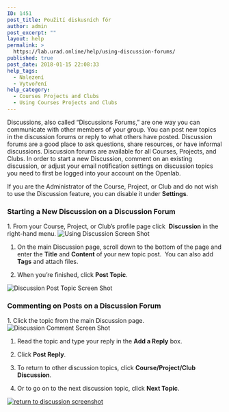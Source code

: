 ```yaml
---
ID: 1451
post_title: Použití diskusních fór
author: admin
post_excerpt: ""
layout: help
permalink: >
  https://lab.urad.online/help/using-discussion-forums/
published: true
post_date: 2018-01-15 22:08:33
help_tags:
  - Nalezení
  - Vytvoření
help_category:
  - Courses Projects and Clubs
  - Using Courses Projects and Clubs
---
```

Discussions, also called “Discussions Forums,” are one way you can communicate with other members of your group. You can post new topics in the discussion forums or reply to what others have posted. Discussion forums are a good place to ask questions, share resources, or have informal discussions. Discussion forums are available for all Courses, Projects, and Clubs. In order to start a new Discussion, comment on an existing discussion, or adjust your email notification settings on discussion topics you need to first be logged into your account on the Openlab.

If you are the Administrator of the Course, Project, or Club and do not wish to use the Discussion feature, you can disable it under <strong>Settings</strong>.
<h3><strong>Starting a New Discussion on a Discussion Forum</strong></h3>
1. From your Course, Project, or Club’s profile page click  <strong>Discussion</strong> in the right-hand menu.

<img class="alignnone wp-image-36512 size-full" src="https://openlab.citytech.cuny.edu/wp-content/uploads/2012/09/Using_Discussion_Forums_1_v2.png" alt="Using Discussion Screen Shot" />

1. On the main Discussion page, scroll down to the bottom of the page and enter the <strong>Title</strong> and <strong>Content</strong> of your new topic post.  You can also add <strong>Tags</strong> and attach files.

2. When you’re finished, click <strong>Post Topic</strong>.

<img class="alignnone wp-image-36514 size-full" src="https://openlab.citytech.cuny.edu/wp-content/uploads/2012/09/Using_Discussion_Forums_3_v2.png" alt="Discussion Post Topic Screen Shot" />
<h3><strong>Commenting on Posts on a Discussion Forum</strong></h3>
1. Click the topic from the main Discussion page.

<img class="alignnone wp-image-36515 size-full" src="https://openlab.citytech.cuny.edu/wp-content/uploads/2012/09/Using_Discussion_Forums_4_v2.png" alt="Discussion Comment Screen Shot" />

1. Read the topic and type your reply in the <strong>Add a Reply</strong> box.

2. Click <strong>Post Reply</strong>.

3. To return to other discussion topics, click <strong>Course/Project/Club Discussion</strong>.

4. Or to go on to the next discussion topic, click <strong>Next Topic</strong>.

<a href="https://lab.urad.online/wp-content/uploads/2012/09/Using_Discussion_Forums_5_v2.png"><img class="alignnone wp-image-36516 size-full" title="Using_Discussion_5" src="https://openlab.citytech.cuny.edu/wp-content/uploads/2012/09/Using_Discussion_Forums_5_v2.png" alt="return to discussion screenshot" /></a>

&nbsp;
